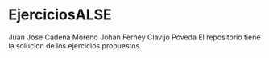 # EjerciciosALSE
Juan Jose Cadena Moreno
Johan Ferney Clavijo Poveda
El repositorio tiene la solucion de los ejercicios propuestos.
